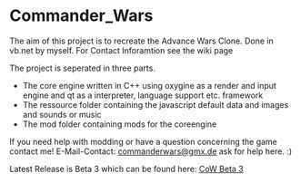# Commander_Wars
The aim of this project is to recreate the Advance Wars Clone. Done in vb.net by myself. For Contact Inforamtion see the wiki page

The project is seperated in three parts.
* The core engine written in C++ using oxygine as a render and input engine and qt as a interpreter, language support etc. framework
* The ressource folder containing the javascript default data and images and sounds or music
* The mod folder containing mods for the coreengine


If you need help with modding or have a question concerning the game contact me!
E-Mail-Contact: commanderwars@gmx.de ask for help here. :)

Latest Release is Beta 3 which can be found here: [CoW Beta 3](https://github.com/Robosturm/Commander_Wars/releases/tag/Beta_3)
